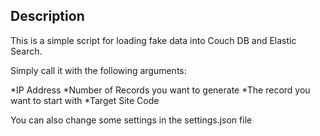 ## Description
This is a simple script for loading fake data into Couch DB and Elastic Search.

Simply call it with the following arguments:

 *IP Address
 *Number of Records you want to generate
 *The record you want to start with
 *Target Site Code

You can also change some settings in the settings.json file